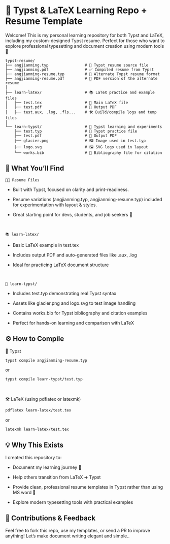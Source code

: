 # 📄 Typst & LaTeX Learning Repo + Resume Template
Welcome! This is my personal learning repository for both Typst and LaTeX, including my custom-designed Typst resume. Perfect for those who want to explore professional typesetting and document creation using modern tools 🚀

```plaintext
typst-resume/
├── angjianming.typ                # 📄 Typst resume source file
├── angjianming.pdf                # ✅ Compiled resume from Typst
├── angjianming-resume.typ         # 📝 Alternate Typst resume format
├── angjianming-resume.pdf         # 📄 PDF version of the alternate resume
│
├── learn-latex/                   # 📚 LaTeX practice and example files
│   ├── test.tex                   # 📜 Main LaTeX file
│   ├── test.pdf                   # 📄 Output PDF
│   ├── test.aux, .log, .fls...    # 🛠 Build/compile logs and temp files
│
└── learn-typst/                   # 📘 Typst learning and experiments
    ├── test.typ                   # 🧪 Typst practice file
    ├── test.pdf                   # 📄 Output PDF
    ├── glacier.png                # 🖼 Image used in test.typ
    ├── logo.svg                   # 🖼 SVG logo used in layout
    └── works.bib                  # 🔖 Bibliography file for citation

```


## 🧾 What You’ll Find
`🧑‍💼 Resume Files` <br>
- Built with Typst, focused on clarity and print-readiness.

- Resume variations (angjianming.typ, angjianming-resume.typ) included for experimentation with layout & styles.

- Great starting point for devs, students, and job seekers 🎯

<br>

`📚 learn-latex/`
- Basic LaTeX example in test.tex

- Includes output PDF and auto-generated files like .aux, .log

- Ideal for practicing LaTeX document structure

<br>

`📘 learn-typst/`
- Includes test.typ demonstrating real Typst syntax

- Assets like glacier.png and logo.svg to test image handling

- Contains works.bib for Typst bibliography and citation examples

- Perfect for hands-on learning and comparison with LaTeX


## ⚙️ How to Compile
🔧 Typst
```bash
typst compile angjianming-resume.typ
```
or

```bash
typst compile learn-typst/test.typ
```
<br>

🛠 LaTeX (using pdflatex or latexmk)
```bash
pdflatex learn-latex/test.tex
```
or

```bash
latexmk learn-latex/test.tex
```

## 💡 Why This Exists
I created this repository to:

- Document my learning journey 📓

- Help others transition from LaTeX ➜ Typst

- Provide clean, professional resume templates in Typst rather than using MS word 🤮

- Explore modern typesetting tools with practical examples


## 🙌 Contributions & Feedback
Feel free to fork this repo, use my templates, or send a PR to improve anything!
Let’s make document writing elegant and simple..

